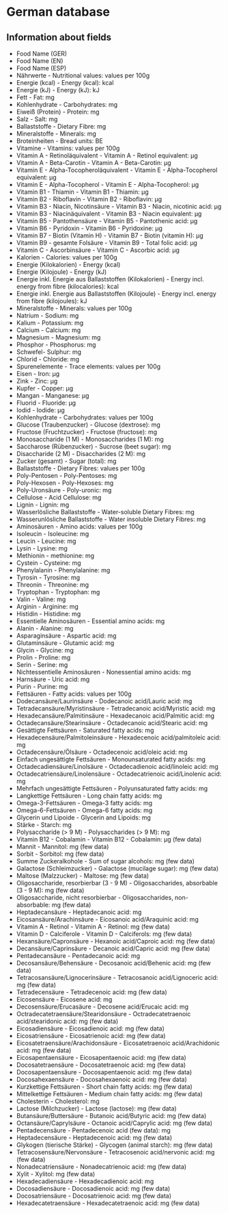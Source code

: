 # German database


## Information about fields

- Food Name (GER)
- Food Name (EN)
- Food Name (ESP)
- Nährwerte - Nutritional values: values per 100g
- Energie (kcal) - Energy (kcal): kcal
- Energie (kJ) - Energy (kJ): kJ
- Fett - Fat: mg
- Kohlenhydrate	- Carbohydrates: mg
- Eiweiß (Protein) - Protein: mg
- Salz - Salt: mg
- Ballaststoffe - Dietary Fibre: mg
- Mineralstoffe	- Minerals: mg
- Broteinheiten	- Bread units: BE
- Vitamine - Vitamins: values per 100g
- Vitamin A - Retinoläquivalent	- Vitamin A - Retinol equivalent: µg
- Vitamin A - Beta-Carotin	- Vitamin A - Beta-Carotin: µg
- Vitamin E - Alpha-Tocopheroläquivalent - Vitamin E - Alpha-Tocopherol equivalent: µg
- Vitamin E - Alpha-Tocopherol - Vitamin E - Alpha-Tocopherol: µg
- Vitamin B1 - Thiamin - Vitamin B1 - Thiamin: µg
- Vitamin B2 - Riboflavin	- Vitamin B2 - Riboflavin: µg
- Vitamin B3 - Niacin, Nicotinsäure	- Vitamin B3 - Niacin, nicotinic acid: µg
- Vitamin B3 - Niacinäquivalent	- Vitamin B3 - Niacin equivalent: µg
- Vitamin B5 - Pantothensäure	- Vitamin B5 - Pantothenic acid: µg
- Vitamin B6 - Pyridoxin - Vitamin B6 - Pyridoxine: µg
- Vitamin B7 - Biotin (Vitamin H)	- Vitamin B7 - Biotin (vitamin H): µg
- Vitamin B9 - gesamte Folsäure	- Vitamin B9 - Total folic acid: µg
- Vitamin C - Ascorbinsäure - Vitamin C - Ascorbic acid: µg
- Kalorien - Calories: values per 100g
- Energie (Kilokalorien) - Energy (kcal)
- Energie (Kilojoule) - Energy (kJ)
- Energie inkl. Energie aus Ballaststoffen (Kilokalorien)	- Energy incl. energy from fibre (kilocalories): kcal
- Energie inkl. Energie aus Ballaststoffen (Kilojoule) - Energy incl. energy from fibre (kilojoules): kJ
- Mineralstoffe	- Minerals: values per 100g
- Natrium	- Sodium: mg
- Kalium - Potassium: mg
- Calcium	- Calcium: mg
- Magnesium	- Magnesium: mg
- Phosphor - Phosphorus: mg
- Schwefel- Sulphur: mg
- Chlorid - Chloride: mg
- Spurenelemente - Trace elements: values per 100g     	
- Eisen	- Iron: µg
- Zink - Zinc: µg
- Kupfer - Copper: µg
- Mangan	- Manganese: µg
- Fluorid	- Fluoride: µg
- Iodid - Iodide: µg
- Kohlenhydrate	- Carbohydrates: values per 100g
- Glucose (Traubenzucker)	- Glucose (dextrose): mg
- Fructose (Fruchtzucker)	- Fructose (fructose): mg
- Monosaccharide (1 M) - Monosaccharides (1 M): mg
- Saccharose (Rübenzucker) - Sucrose (beet sugar): mg
- Disaccharide (2 M) - Disaccharides (2 M): mg
- Zucker (gesamt) - Sugar (total): mg
- Ballaststoffe - Dietary Fibres: values per 100g
- Poly-Pentosen	- Poly-Pentoses: mg
- Poly-Hexosen - Poly-Hexoses: mg
- Poly-Uronsäure - Poly-uronic: mg
- Cellulose	- Acid Cellulose: mg
- Lignin - Lignin: mg
- Wasserlösliche Ballaststoffe - Water-soluble Dietary Fibres: mg
- Wasserunlösliche Ballaststoffe - Water insoluble Dietary Fibres: mg
- Aminosäuren	- Amino acids: values per 100g
- Isoleucin	- Isoleucine: mg
- Leucin - Leucine: mg
- Lysin	- Lysine: mg
- Methionin - methionine: mg
- Cystein	- Cysteine: mg
- Phenylalanin - Phenylalanine: mg
- Tyrosin	- Tyrosine: mg
- Threonin - Threonine: mg
- Tryptophan - Tryptophan: mg
- Valin - Valine: mg
- Arginin	- Arginine: mg
- Histidin - Histidine: mg
- Essentielle Aminosäuren	- Essential amino acids: mg
- Alanin - Alanine: mg
- Asparaginsäure - Aspartic acid: mg
- Glutaminsäure	- Glutamic acid: mg
- Glycin	- Glycine: mg
- Prolin - Proline: mg
- Serin	- Serine: mg
- Nichtessentielle Aminosäuren - Nonessential amino acids: mg
- Harnsäure	- Uric acid: mg
- Purin - Purine: mg
- Fettsäuren - Fatty acids: values per 100g
- Dodecansäure/Laurinsäure - Dodecanoic acid/Lauric acid: mg
- Tetradecansäure/Myristinsäure	- Tetradecanoic acid/Myristic acid: mg
- Hexadecansäure/Palmitinsäure - Hexadecanoic acid/Palmitic acid: mg
- Octadecansäure/Stearinsäure	- Octadecanoic acid/Stearic acid: mg
- Gesättigte Fettsäuren - Saturated fatty acids: mg
- Hexadecensäure/Palmitoleinsäure	- Hexadecenoic acid/palmitoleic acid: mg
- Octadecensäure/Ölsäure - Octadecenoic acid/oleic acid: mg
- Einfach ungesättigte Fettsäuren - Monounsaturated fatty acids: mg
- Octadecadiensäure/Linolsäure - Octadecadienoic acid/linoleic acid: mg
- Octadecatriensäure/Linolensäure	- Octadecatrienoic acid/Linolenic acid: mg
- Mehrfach ungesättigte Fettsäuren - Polyunsaturated fatty acids: mg
- Langkettige Fettsäuren - Long chain fatty acids: mg
- Omega-3-Fettsäuren - Omega-3 fatty acids: mg
- Omega-6-Fettsäuren - Omega-6 fatty acids: mg
- Glycerin und Lipoide - Glycerin and Lipoids: mg
- Stärke - Starch: mg
- Polysaccharide (> 9 M) - Polysaccharides (> 9 M): mg
- Vitamin B12 - Cobalamin - Vitamin B12 - Cobalamin: µg (few data)
- Mannit - Mannitol: mg (few data)
- Sorbit - Sorbitol: mg (few data)
- Summe Zuckeralkohole - Sum of sugar alcohols: mg (few data)
- Galactose (Schleimzucker) - Galactose (mucilage sugar): mg (few data)
- Maltose (Malzzucker) - Maltose: mg (few data)
- Oligosaccharide, resorbierbar (3 - 9 M)	- Oligosaccharides, absorbable (3 - 9 M): mg (few data)
- Oligosaccharide, nicht resorbierbar	- Oligosaccharides, non-absorbable: mg (few data)
- Heptadecansäure	- Heptadecanoic acid: mg
- Eicosansäure/Arachinsäure - Eicosanoic acid/Araquinic acid: mg
- Vitamin A - Retinol	- Vitamin A - Retinol: mg (few data)
- Vitamin D - Calciferole	- Vitamin D - Calciferols: mg (few data)
- Hexansäure/Capronsäure - Hexanoic acid/Caproic acid: mg (few data)
- Decansäure/Caprinsäure - Decanoic acid/Capric acid: mg (few data)
- Pentadecansäure - Pentadecanoic acid: mg
- Decosansäure/Behensäure - Decosanoic acid/Behenic acid: mg (few data)
- Tetracosansäure/Lignocerinsäure	- Tetracosanoic acid/Lignoceric acid: mg (few data)
- Tetradecensäure - Tetradecenoic acid: mg (few data)
- Eicosensäure - Eicosene acid: mg
- Decosensäure/Erucasäure - Decosene acid/Erucaic acid: mg
- Octradecatetraensäure/Stearidonsäure - Octradecatetraenoic acid/stearidonic acid: mg (few data)
- Eicosadiensäure - Eicosadienoic acid: mg (few data)
- Eicosatriensäure - Eicosatrienoic acid: mg (few data)
- Eicosatetraensäure/Arachidonsäure - Eicosatetraenoic acid/Arachidonic acid: mg (few data)
- Eicosapentaensäure - Eicosapentaenoic acid: mg (few data)
- Docosatetraensäure - Docosatetraenoic acid: mg (few data)
- Docosapentaensäure - Docosapentaenoic acid: mg (few data)
- Docosahexaensäure	- Docosahexaenoic acid: mg (few data)
- Kurzkettige Fettsäuren - Short chain fatty acids: mg (few data)
- Mittelkettige Fettsäuren - Medium chain fatty acids: mg (few data)
- Cholesterin	- Cholesterol: mg
- Lactose (Milchzucker)	- Lactose (lactose): mg (few data)
- Butansäure/Buttersäure - Butanoic acid/Butyric acid: mg (few data)
- Octansäure/Caprylsäure - Octanoic acid/Caprylic acid: mg (few data)
- Pentadecensäure - Pentadecenoic acid (few data): mg
- Heptadecensäure - Heptadecenoic acid: mg (few data)
- Glykogen (tierische Stärke) - Glycogen (animal starch): mg (few data)
- Tetracosensäure/Nervonsäure - Tetracosenoic acid/nervonic acid: mg (few data)
- Nonadecatriensäure - Nonadecatrienoic acid: mg (few data)
- Xylit - Xylitol: mg (few data)
- Hexadecadiensäure - Hexadecadienoic acid: mg
- Docosadiensäure - Docosadienoic acid: mg (few data)
- Docosatriensäure - Docosatrienoic acid: mg (few data)
- Hexadecatetraensäure - Hexadecatetraenoic acid: mg (few data)
